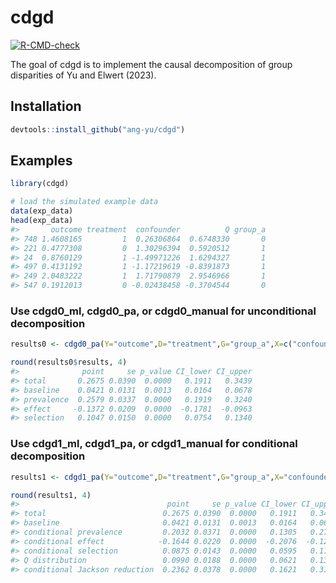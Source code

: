 
# cdgd

<!-- badges: start -->

[![R-CMD-check](https://github.com/ang-yu/cdgd/actions/workflows/R-CMD-check.yaml/badge.svg)](https://github.com/ang-yu/cdgd/actions/workflows/R-CMD-check.yaml)
<!-- badges: end -->

The goal of cdgd is to implement the causal decomposition of group
disparities of Yu and Elwert (2023).

## Installation

``` r
devtools::install_github("ang-yu/cdgd")
```

## Examples

``` r
library(cdgd)  

# load the simulated example data
data(exp_data)
head(exp_data)
#>       outcome treatment  confounder          Q group_a
#> 748 1.4608165         1  0.26306864  0.6748330       0
#> 221 0.4777308         0  1.30296394  0.5920512       1
#> 24  0.8760129         1 -1.49971226  1.6294327       1
#> 497 0.4131192         1 -1.17219619 -0.8391873       1
#> 249 2.0483222         1  1.71790879  2.9546966       1
#> 547 0.1912013         0 -0.02438458 -0.3704544       0
```

### Use cdgd0_ml, cdgd0_pa, or cdgd0_manual for unconditional decomposition

``` r
results0 <- cdgd0_pa(Y="outcome",D="treatment",G="group_a",X=c("confounder","Q"),data=exp_data,alpha=0.05)

round(results0$results, 4)
#>              point     se p_value CI_lower CI_upper
#> total       0.2675 0.0390  0.0000   0.1911   0.3439
#> baseline    0.0421 0.0131  0.0013   0.0164   0.0678
#> prevalence  0.2579 0.0337  0.0000   0.1919   0.3240
#> effect     -0.1372 0.0209  0.0000  -0.1781  -0.0963
#> selection   0.1047 0.0150  0.0000   0.0754   0.1340
```

### Use cdgd1_ml, cdgd1_pa, or cdgd1_manual for conditional decomposition

``` r
results1 <- cdgd1_pa(Y="outcome",D="treatment",G="group_a",X="confounder",Q="Q",data=exp_data,alpha=0.05)

round(results1, 4)
#>                                 point     se p_value CI_lower CI_upper
#> total                          0.2675 0.0390  0.0000   0.1911   0.3439
#> baseline                       0.0421 0.0131  0.0013   0.0164   0.0678
#> conditional prevalence         0.2032 0.0371  0.0000   0.1305   0.2760
#> conditional effect            -0.1644 0.0220  0.0000  -0.2076  -0.1212
#> conditional selection          0.0875 0.0143  0.0000   0.0595   0.1156
#> Q distribution                 0.0990 0.0188  0.0000   0.0621   0.1359
#> conditional Jackson reduction  0.2362 0.0378  0.0000   0.1621   0.3103
```

